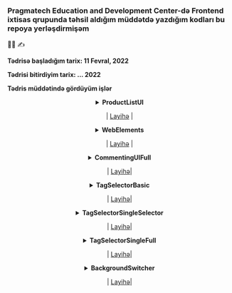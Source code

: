 
### Pragmatech Education and Development Center-də Frontend ixtisas qrupunda təhsil aldığım müddətdə yazdığım kodları bu repoya yerləşdirmişəm  
:woman_student:  :writing_hand:


**Tədrisə başladığım tarix: 11 Fevral, 2022**

**Tədrisi bitirdiyim tarix: ... 2022**

**Tədris müddətində gördüyüm işlər**

</h4>

<div align="center">
<details> 
<summary><strong>ProductListUI</strong></summary>
</details>

| [Layihə](https://github.com/AlimaKarimova/PragmatechFrontEndProject/tree/main/ProductlistUI) |

</h4>

<div align="center">
<details> 
<summary><strong>WebElements</strong></summary>
</details>

| [Layihə](https://github.com/AlimaKarimova/PragmatechFrontEndProject/tree/main/WebElements) |
  
</h4>

<div align="center">
<details> 
<summary><strong>CommentingUIFull</strong></summary>
</details>

| [Layihə](https://github.com/AlimaKarimova/PragmatechFrontEndProject/tree/main/Tasks_6-13/CommentingUIFull/CommentingUIAddComment/CommentingUIBasic)|  
  
  
</h4>

<div align="center">
<details> 
<summary><strong>TagSelectorBasic</strong></summary>
</details>

| [Layihə](https://github.com/AlimaKarimova/PragmatechFrontEndProject/tree/main/Tasks_6-13/TagSelectorBasic)|  
  
</h4>

<div align="center">
<details> 
<summary><strong>TagSelectorSingleSelector</strong></summary>
</details>

| [Layihə](https://github.com/AlimaKarimova/PragmatechFrontEndProject/tree/main/Tasks_6-13/TagSelectorSingleSelector)|  
  
</h4>

<div align="center">
<details> 
<summary><strong>TagSelectorSingleFull</strong></summary>
</details>

| [Layihə](https://github.com/AlimaKarimova/PragmatechFrontEndProject/tree/main/Tasks_6-13/TagSelectorSingleFull/TagSelectorBasic)|  
  
  
  </h4>

<div align="center">
<details> 
<summary><strong>BackgroundSwitcher</strong></summary>
</details>

| [Layihə](https://github.com/AlimaKarimova/PragmatechFrontEndProject/tree/main/Tasks_6-13/BackgroundSwitcher)|  
